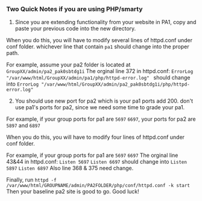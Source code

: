 ### Two Quick Notes if you are using PHP/smarty

1. Since you are extending functionality from your website in PA1, copy and paste your previous code into the new directory.

  When you do this, you will have to modify several lines of httpd.conf under conf folder. whichever line that contain `pa1` should change into the proper path. 

  For example, assume your pa2 folder is located at `GroupXX/admin/pa2_pak0sbtdg1i`
The orginal line 372 in httpd.conf: `ErrorLog "/var/www/html/GroupXX/admin/pa1/php/httpd-error.log" `
should change into `ErrorLog "/var/www/html/GroupXX/admin/pa2_pak0sbtdg1i/php/httpd-error.log" `

2. You should use new port for pa2 which is your pa1 ports add 200. don't use pa1's ports for pa2, since we need some time to grade your pa1.

  For example, if your group ports for pa1 are `5697`  `6697`, your ports for pa2 are `5897` and `6897`

  When you do this, you will have to modify four lines of httpd.conf under conf folder. 

  For example, if your group ports for pa1 are `5697`  `6697`
The orginal line 43&44 in httpd.conf: `Listen 5697` `Listen 6697`
should change into `Listen 5897` `Listen 6897`
Also line 368 & 375 need change.


Finally, run `httpd -f /var/www/html/GROUPNAME/admin/PA2FOLDER/php/conf/httpd.conf -k start`
Then your baseline pa2 site is good to go. Good luck!
